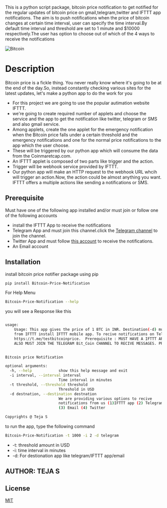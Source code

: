 This is a python script package, bitcoin price notification to get notified for the regular updates of bitcoin price on gmail,telegram,twitter and IFTTT app notifications. The aim is to push notifications when the price of bitcoin changes at certain time interval, user can specify the time interval.By default time interval and threshold are set to 1 minute and $10000 respectively.The user has option to choose out of which of the 4 ways to receive the notifications

![Bitcoin](https://images.unsplash.com/photo-1523759724146-4ce060fff7be?ixlib=rb-1.2.1&ixid=eyJhcHBfaWQiOjEyMDd9&auto=format&fit=crop&w=675&q=80) 

# Description

Bitcoin price is a fickle thing. You never really know where it's going to be at the end of the day.So, instead constantly checking various sites for the latest updates, let's make a python app to do the work for you

* For this project we are going to use the popular autimation website IFTTT.
* we're going to create required number of applets and choose the service and the app to get the notification like twitter, telegram or SMS and also gmail service.
* Among applets, create the one applet for the emergency notification when the Bitcoin price falls under a certain threshold and the emergency notifications and one for the normal price notifications to the app which the user choose.
* These will be triggered by our python app which will consume the data from the Coinmaretcap.com.
* An IFTTT applet is composed of two parts like trigger and the action.
* Trigger will be webhook service provided by IFTTT.
* Our python app will make an HTTP request to the webhook URL whcih will trigger an action.Now, the action could be almost anything you want. IFTTT offers a multiple actions like sending a notifications or SMS.

## Prerequisite

Must have one of the following app installed and/or must join or follow one of the following accounts

* install the IFTTT App to receive the notifications
* Telegram App and must join this channel.click the [Telegram channel](https://t.me/testbitcoinprice) to join the channel.
* Twitter App and must follow [this account](https://twitter.com/tejaspvg) to receive the notifications.
* An Email account

## Installation

install bitcoin price notifier package using pip

```bash
pip install Bitcoin-Price-Notification
```
For Help Menu

```bash
Bitcoin-Price-Notification --help
```

you will see a Response like this

```bash

usage: 
    Usage: This app gives the price of 1 BTC in INR. Destination(-d) must be provided. To recive notification
    from IFTTT install IFTTT mobile app. To recive notifications on Telegram install Telegram app and join this channel 
    https://t.me/testbitcoinprice.  Prerequisite : MUST HAVE A IFTTT APP AND TELEGRAM APP INSTALLED TO RECIVE NOTIFICATION 
    ALSO MUST JOIN THE TELEGRAM Bit_Coin CHANNEL TO RECIVE MESSAGES. PRESS Ctrl+C to terminate the app
    

Bitcoin price Notification

optional arguments:
  -h, --help            show this help message and exit
  -i interval, --interval interval
                        Time interval in minutes
  -t threshold, --threshold threshold
                        Threshold in USD
  -d destnation, --destination destnation
                        We are providing various options to recive
                        notifications from us (1)IFTTT app (2) Telegram app
                        (3) Email (4) Twitter

Copyrights @ Teja S
```
to run the app, type the following command

```bash
Bitcoin-Price-Notification -t 1000 -i 2 -d telegram
```
* -t: threshold amount in USD
* -i: time interval in minutes
* -d: For destionation app like telegram/IFTTT app/email

## AUTHOR: TEJA S

## License
[MIT](https://choosealicense.com/licenses/mit/)